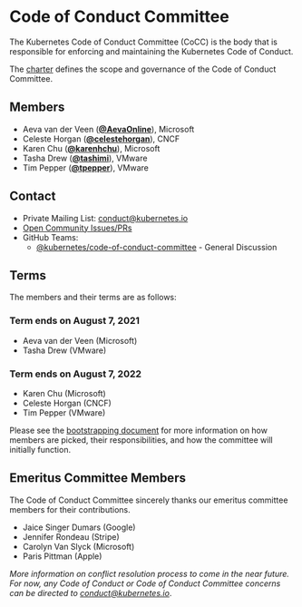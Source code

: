<!---
This is an autogenerated file!

Please do not edit this file directly, but instead make changes to the
sigs.yaml file in the project root.

To understand how this file is generated, see https://git.k8s.io/community/generator/README.md
--->
# Code of Conduct Committee

The Kubernetes Code of Conduct Committee (CoCC) is the body that is responsible for enforcing and maintaining the Kubernetes Code of Conduct.

The [charter](charter.md) defines the scope and governance of the Code of Conduct Committee.

## Members

* Aeva van der Veen (**[@AevaOnline](https://github.com/AevaOnline)**), Microsoft
* Celeste Horgan (**[@celestehorgan](https://github.com/celestehorgan)**), CNCF
* Karen Chu (**[@karenhchu](https://github.com/karenhchu)**), Microsoft
* Tasha Drew (**[@tashimi](https://github.com/tashimi)**), VMware
* Tim Pepper (**[@tpepper](https://github.com/tpepper)**), VMware

## Contact
- Private Mailing List: conduct@kubernetes.io
- [Open Community Issues/PRs](https://github.com/kubernetes/community/labels/committee%2Fcode-of-conduct)
- GitHub Teams:
    - [@kubernetes/code-of-conduct-committee](https://github.com/orgs/kubernetes/teams/code-of-conduct-committee) - General Discussion

[subproject-definition]: https://github.com/kubernetes/community/blob/master/governance.md#subprojects
<!-- BEGIN CUSTOM CONTENT -->
## Terms

The members and their terms are as follows:

### Term ends on August 7, 2021

- Aeva van der Veen (Microsoft)
- Tasha Drew (VMware)

### Term ends on August 7, 2022

- Karen Chu (Microsoft)
- Celeste Horgan (CNCF)
- Tim Pepper (VMware)

Please see the [bootstrapping document](./bootstrapping-process.md) for more information on how members are picked, their responsibilities, and how the committee will initially function.

## Emeritus Committee Members

The Code of Conduct Committee sincerely thanks our emeritus committee members for their contributions.

- Jaice Singer Dumars (Google)
- Jennifer Rondeau (Stripe)
- Carolyn Van Slyck (Microsoft)
- Paris Pittman (Apple)

_More information on conflict resolution process to come in the near future. For now, any Code of Conduct or Code of Conduct Committee concerns can be directed to <conduct@kubernetes.io>_.
<!-- END CUSTOM CONTENT -->
